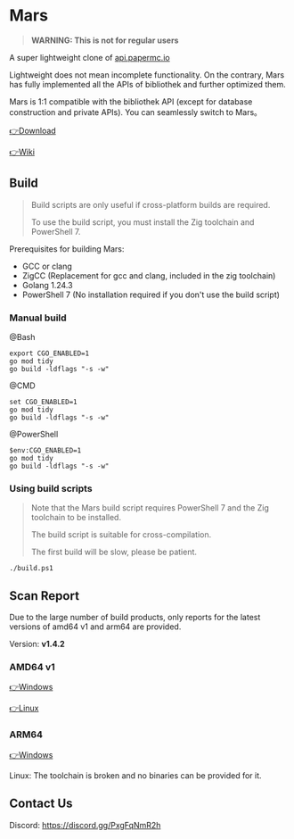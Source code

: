 # Mars
> **WARNING: This is not for regular users**

A super lightweight clone of [api.papermc.io](https://api.papermc.io)

Lightweight does not mean incomplete functionality. On the contrary, Mars has fully implemented all the APIs of bibliothek and further optimized them.

Mars is 1:1 compatible with the bibliothek API (except for database construction and private APIs). You can seamlessly switch to Mars。

[👉Download](https://github.com/LevelTranic/Mars/releases)

[👉Wiki](https://github.com/LevelTranic/Mars/wiki)

## Build
> Build scripts are only useful if cross-platform builds are required.
> 
> To use the build script, you must install the Zig toolchain and PowerShell 7.

Prerequisites for building Mars:
- GCC or clang
- ZigCC (Replacement for gcc and clang, included in the zig toolchain)
- Golang 1.24.3
- PowerShell 7 (No installation required if you don't use the build script)

### Manual build

@Bash
```shell
export CGO_ENABLED=1
go mod tidy
go build -ldflags "-s -w"
```

@CMD
```shell
set CGO_ENABLED=1
go mod tidy
go build -ldflags "-s -w"
```

@PowerShell
```shell
$env:CGO_ENABLED=1
go mod tidy
go build -ldflags "-s -w"
```

### Using build scripts
> Note that the Mars build script requires PowerShell 7 and the Zig toolchain to be installed.
>
> The build script is suitable for cross-compilation.
> 
> The first build will be slow, please be patient.

```shell
./build.ps1
```

## Scan Report
Due to the large number of build products, only reports for the latest versions of amd64 v1 and arm64 are provided.

Version: **v1.4.2**

### AMD64 v1
[👉Windows](https://www.virustotal.com/gui/file/f9ad403aa47a34980865071e60b3dedc46d2933e6dc3bbcc7542fd3d538d48fc?nocache=1)

[👉Linux](https://www.virustotal.com/gui/file/f357959079062db021e2aca8fe158ede0a7e044762df4eabc96132247b94b690?nocache=1)

### ARM64
[👉Windows](https://www.virustotal.com/gui/file/58de988bb1ee771eb39f9e5cc6a64fdd5e40e0659c54eb7e5762a74e07aefa61?nocache=1)

Linux: The toolchain is broken and no binaries can be provided for it.

## Contact Us

Discord: https://discord.gg/PxgFqNmR2h
